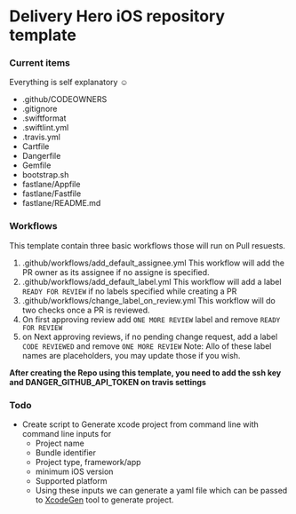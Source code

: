 <h1>Delivery Hero iOS repository template</h1>

### Current items

Everything is self explanatory ☺️

- .github/CODEOWNERS
- .gitignore
- .swiftformat
- .swiftlint.yml
- .travis.yml
- Cartfile
- Dangerfile
- Gemfile
- bootstrap.sh
- fastlane/Appfile
- fastlane/Fastfile
- fastlane/README.md

### Workflows

This template contain three basic workflows those will run on Pull resuests.

 1. .github/workflows/add_default_assignee.yml
   This workflow will add the PR owner as its assignee if no assigne is specified.
2. .github/workflows/add_default_label.yml
  This workflow will add a label `READY FOR REVIEW` if no labels specified while creating a PR
3. .github/workflows/change_label_on_review.yml
  This workflow will do two checks once a PR is reviewed.
  1. On first approving review add `ONE MORE REVIEW` label and remove  `READY FOR REVIEW` 
  2. on Next approving reviews, if no pending change request, add a label `CODE REVIEWED` and remove `ONE MORE REVIEW`
Note: Allo of these label names are placeholders, you may update those if you wish.

**After creating the Repo using this template, you need to add the ssh key and DANGER_GITHUB_API_TOKEN on travis settings**

###  Todo
- Create script to Generate xcode project from command line with command line inputs for
	- Project name
	- Bundle identifier
	- Project type, framework/app
	- minimum iOS version
	- Supported platform
	- Using these inputs we can generate a yaml file which can be passed to [XcodeGen](https://github.com/yonaskolb/XcodeGen) tool to generate project.
